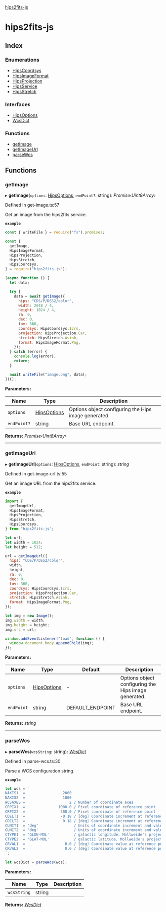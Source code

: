 [hips2fits-js](https://github.com/lloydevans/hips2fits-js/blob/master/docs/api/md/README.md)

# hips2fits-js

## Index

### Enumerations

* [HipsCoordsys](https://github.com/lloydevans/hips2fits-js/blob/master/docs/api/md/enums/hipscoordsys.md)
* [HipsImageFormat](https://github.com/lloydevans/hips2fits-js/blob/master/docs/api/md/enums/hipsimageformat.md)
* [HipsProjection](https://github.com/lloydevans/hips2fits-js/blob/master/docs/api/md/enums/hipsprojection.md)
* [HipsService](https://github.com/lloydevans/hips2fits-js/blob/master/docs/api/md/enums/hipsservice.md)
* [HipsStretch](https://github.com/lloydevans/hips2fits-js/blob/master/docs/api/md/enums/hipsstretch.md)

### Interfaces

* [HipsOptions](https://github.com/lloydevans/hips2fits-js/blob/master/docs/api/md/interfaces/hipsoptions.md)
* [WcsDict](https://github.com/lloydevans/hips2fits-js/blob/master/docs/api/md/interfaces/wcsdict.md)

### Functions

* [getImage](https://github.com/lloydevans/hips2fits-js/blob/master/docs/api/md/README.md#getimage)
* [getImageUrl](https://github.com/lloydevans/hips2fits-js/blob/master/docs/api/md/README.md#getimageurl)
* [parseWcs](https://github.com/lloydevans/hips2fits-js/blob/master/docs/api/md/README.md#parsewcs)

## Functions

###  getImage

▸ **getImage**(`options`: [HipsOptions](https://github.com/lloydevans/hips2fits-js/blob/master/docs/api/md/interfaces/hipsoptions.md), `endPoint?`: string): *Promise‹Uint8Array›*

Defined in get-image.ts:57

Get an image from the hips2fits service.

**`example`** 

```js
const { writeFile } = require("fs").promises;

const {
  getImage,
  HipsImageFormat,
  HipsProjection,
  HipsStretch,
  HipsCoordsys,
} = require("hips2fits-js");

(async function () {
  let data;

  try {
    data = await getImage({
      hips: "CDS/P/DSS2/color",
      width: 2048 / 4,
      height: 1024 / 4,
      ra: 0,
      dec: 0,
      fov: 360,
      coordsys: HipsCoordsys.Icrs,
      projection: HipsProjection.Car,
      stretch: HipsStretch.Asinh,
      format: HipsImageFormat.Png,
    });
  } catch (error) {
    console.log(error);
    return;
  }

  await writeFile("image.png", data);
})();
```

**Parameters:**

Name | Type | Description |
------ | ------ | ------ |
`options` | [HipsOptions](https://github.com/lloydevans/hips2fits-js/blob/master/docs/api/md/interfaces/hipsoptions.md) | Options object configuring the Hips image generated. |
`endPoint?` | string | Base URL endpoint.  |

**Returns:** *Promise‹Uint8Array›*

___

###  getImageUrl

▸ **getImageUrl**(`options`: [HipsOptions](https://github.com/lloydevans/hips2fits-js/blob/master/docs/api/md/interfaces/hipsoptions.md), `endPoint`: string): *string*

Defined in get-image-url.ts:55

Get an image URL from the hips2fits service.

**`example`** 

```js
import {
  getImageUrl,
  HipsImageFormat,
  HipsProjection,
  HipsStretch,
  HipsCoordsys,
} from "hips2fits-js";

let url;
let width = 1024;
let height = 512;

url = getImageUrl({
  hips: "CDS/P/DSS2/color",
  width,
  height,
  ra: 0,
  dec: 0,
  fov: 360,
  coordsys: HipsCoordsys.Icrs,
  projection: HipsProjection.Car,
  stretch: HipsStretch.Asinh,
  format: HipsImageFormat.Png,
});

let img = new Image();
img.width = width;
img.height = height;
img.src = url;

window.addEventListener("load", function () {
  window.document.body.appendChild(img);
});
```

**Parameters:**

Name | Type | Default | Description |
------ | ------ | ------ | ------ |
`options` | [HipsOptions](https://github.com/lloydevans/hips2fits-js/blob/master/docs/api/md/interfaces/hipsoptions.md) | - | Options object configuring the Hips image generated. |
`endPoint` | string | DEFAULT_ENDPOINT | Base URL endpoint.  |

**Returns:** *string*

___

###  parseWcs

▸ **parseWcs**(`wcsString`: string): *[WcsDict](https://github.com/lloydevans/hips2fits-js/blob/master/docs/api/md/interfaces/wcsdict.md)*

Defined in parse-wcs.ts:30

Parse a WCS configuration string.

**`example`** 

```js
let wcs = `
NAXIS1  =                 2000
NAXIS2  =                 1000
WCSAXES =                    2 / Number of coordinate axes
CRPIX1  =               1000.0 / Pixel coordinate of reference point
CRPIX2  =                500.0 / Pixel coordinate of reference point
CDELT1  =                -0.18 / [deg] Coordinate increment at reference point
CDELT2  =                 0.18 / [deg] Coordinate increment at reference point
CUNIT1  = 'deg'                / Units of coordinate increment and value
CUNIT2  = 'deg'                / Units of coordinate increment and value
CTYPE1  = 'GLON-MOL'           / galactic longitude, Mollweide's projection
CTYPE2  = 'GLAT-MOL'           / galactic latitude, Mollweide's projection
CRVAL1  =                  0.0 / [deg] Coordinate value at reference point
CRVAL2  =                  0.0 / [deg] Coordinate value at reference point
`;

let wcsDict = parseWcs(wcs);
```

**Parameters:**

Name | Type | Description |
------ | ------ | ------ |
`wcsString` | string |   |

**Returns:** *[WcsDict](https://github.com/lloydevans/hips2fits-js/blob/master/docs/api/md/interfaces/wcsdict.md)*
